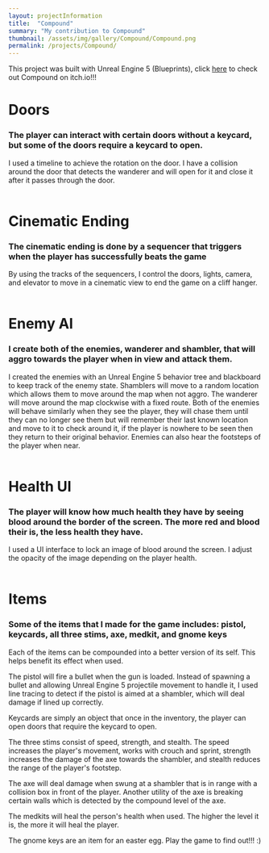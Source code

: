 ```yaml
---
layout: projectInformation
title:  "Compound"
summary: "My contribution to Compound"
thumbnail: /assets/img/gallery/Compound/Compound.png
permalink: /projects/Compound/
---
```


This project was built with Unreal Engine 5 (Blueprints), click <a href="https://kimball-brooksby.itch.io/compound" target="_blank">here</a> to check out Compound on itch.io!!!<br>

<h1>Doors</h1>

<h3>The player can interact with certain doors without a keycard, but some of the doors require a keycard to open.</h3>

I used a timeline to achieve the rotation on the door. I have a collision around the door that detects the wanderer and will open for it and close it after it passes through the door.<br><br>

<h1>Cinematic Ending</h1>

<h3>The cinematic ending is done by a sequencer that triggers when the player has successfully beats the game</h3>

By using the tracks of the sequencers, I control the doors, lights, camera, and elevator to move in a cinematic view to end the game on a cliff hanger.<br><br>

<h1>Enemy AI</h1>

<h3>I create both of the enemies, wanderer and shambler, that will aggro towards the player when in view and attack them.</h3>

I created the enemies with an Unreal Engine 5 behavior tree and blackboard to keep track of the enemy state. Shamblers will move to a random location which allows them to move around the map when not aggro. The wanderer will move around the map clockwise with a fixed route. Both of the enemies will behave similarly when they see the player, they will chase them until they can no longer see them but will remember their last known location and move to it to check around it, if the player is nowhere to be seen then they return to their original behavior. Enemies can also hear the footsteps of the player when near.<br><br>

<h1>Health UI</h1>

<h3>The player will know how much health they have by seeing blood around the border of the screen. The more red and blood their is, the less health they have.</h3>

I used a UI interface to lock an image of blood around the screen. I adjust the opacity of the image depending on the player health.<br><br>

<h1>Items</h1>

<h3>Some of the items that I made for the game includes: pistol, keycards, all three stims, axe, medkit, and gnome keys</h3>

Each of the items can be compounded into a better version of its self. This helps benefit its effect when used.

The pistol will fire a bullet when the gun is loaded. Instead of spawning a bullet and allowing Unreal Engine 5 projectile movement to handle it, I used line tracing to detect if the pistol is aimed at a shambler, which will deal damage if lined up correctly.

Keycards are simply an object that once in the inventory, the player can open doors that require the keycard to open.

The three stims consist of speed, strength, and stealth. The speed increases the player's movement, works with crouch and sprint, strength increases the damage of the axe towards the shambler, and stealth reduces the range of the player's footstep.

The axe will deal damage when swung at a shambler that is in range with a collision box in front of the player. Another utility of the axe is breaking certain walls which is detected by the compound level of the axe.

The medkits will heal the person's health when used. The higher the level it is, the more it will heal the player.

The gnome keys are an item for an easter egg. Play the game to find out!!! :)<br><br>

